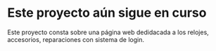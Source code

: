 # Este proyecto aún sigue en curso
Este proyecto consta sobre una página web dedidacada a los relojes, accesorios, reparaciones con sistema de login.

